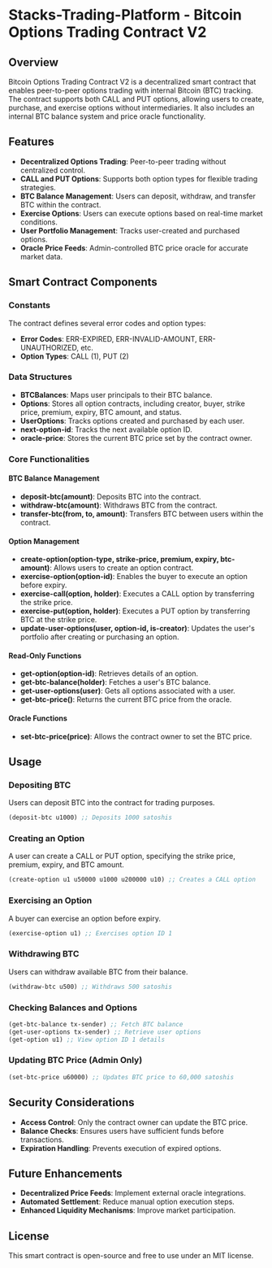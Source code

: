# Stacks-Trading-Platform - Bitcoin Options Trading Contract V2

## Overview
Bitcoin Options Trading Contract V2 is a decentralized smart contract that enables peer-to-peer options trading with internal Bitcoin (BTC) tracking. The contract supports both CALL and PUT options, allowing users to create, purchase, and exercise options without intermediaries. It also includes an internal BTC balance system and price oracle functionality.

## Features
- **Decentralized Options Trading**: Peer-to-peer trading without centralized control.
- **CALL and PUT Options**: Supports both option types for flexible trading strategies.
- **BTC Balance Management**: Users can deposit, withdraw, and transfer BTC within the contract.
- **Exercise Options**: Users can execute options based on real-time market conditions.
- **User Portfolio Management**: Tracks user-created and purchased options.
- **Oracle Price Feeds**: Admin-controlled BTC price oracle for accurate market data.

## Smart Contract Components

### Constants
The contract defines several error codes and option types:
- **Error Codes**: ERR-EXPIRED, ERR-INVALID-AMOUNT, ERR-UNAUTHORIZED, etc.
- **Option Types**: CALL (1), PUT (2)

### Data Structures
- **BTCBalances**: Maps user principals to their BTC balance.
- **Options**: Stores all option contracts, including creator, buyer, strike price, premium, expiry, BTC amount, and status.
- **UserOptions**: Tracks options created and purchased by each user.
- **next-option-id**: Tracks the next available option ID.
- **oracle-price**: Stores the current BTC price set by the contract owner.

### Core Functionalities

#### BTC Balance Management
- **deposit-btc(amount)**: Deposits BTC into the contract.
- **withdraw-btc(amount)**: Withdraws BTC from the contract.
- **transfer-btc(from, to, amount)**: Transfers BTC between users within the contract.

#### Option Management
- **create-option(option-type, strike-price, premium, expiry, btc-amount)**: Allows users to create an option contract.
- **exercise-option(option-id)**: Enables the buyer to execute an option before expiry.
- **exercise-call(option, holder)**: Executes a CALL option by transferring the strike price.
- **exercise-put(option, holder)**: Executes a PUT option by transferring BTC at the strike price.
- **update-user-options(user, option-id, is-creator)**: Updates the user's portfolio after creating or purchasing an option.

#### Read-Only Functions
- **get-option(option-id)**: Retrieves details of an option.
- **get-btc-balance(holder)**: Fetches a user's BTC balance.
- **get-user-options(user)**: Gets all options associated with a user.
- **get-btc-price()**: Returns the current BTC price from the oracle.

#### Oracle Functions
- **set-btc-price(price)**: Allows the contract owner to set the BTC price.

## Usage

### Depositing BTC
Users can deposit BTC into the contract for trading purposes.
```clojure
(deposit-btc u1000) ;; Deposits 1000 satoshis
```

### Creating an Option
A user can create a CALL or PUT option, specifying the strike price, premium, expiry, and BTC amount.
```clojure
(create-option u1 u50000 u1000 u200000 u10) ;; Creates a CALL option
```

### Exercising an Option
A buyer can exercise an option before expiry.
```clojure
(exercise-option u1) ;; Exercises option ID 1
```

### Withdrawing BTC
Users can withdraw available BTC from their balance.
```clojure
(withdraw-btc u500) ;; Withdraws 500 satoshis
```

### Checking Balances and Options
```clojure
(get-btc-balance tx-sender) ;; Fetch BTC balance
(get-user-options tx-sender) ;; Retrieve user options
(get-option u1) ;; View option ID 1 details
```

### Updating BTC Price (Admin Only)
```clojure
(set-btc-price u60000) ;; Updates BTC price to 60,000 satoshis
```

## Security Considerations
- **Access Control**: Only the contract owner can update the BTC price.
- **Balance Checks**: Ensures users have sufficient funds before transactions.
- **Expiration Handling**: Prevents execution of expired options.

## Future Enhancements
- **Decentralized Price Feeds**: Implement external oracle integrations.
- **Automated Settlement**: Reduce manual option execution steps.
- **Enhanced Liquidity Mechanisms**: Improve market participation.

## License
This smart contract is open-source and free to use under an MIT license.

